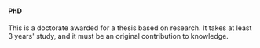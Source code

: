 ####  PhD

This is a doctorate awarded for a thesis based on research. It takes at least
3 years' study, and it must be an original contribution to knowledge.
